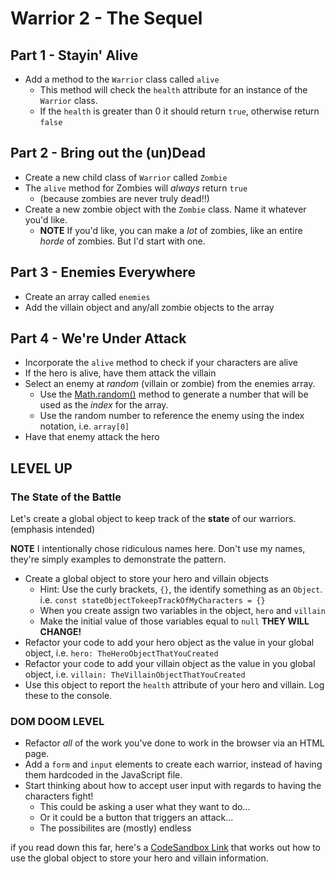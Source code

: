 # Warrior 2 - The Sequel

## Part 1 - Stayin' Alive

- Add a method to the `Warrior` class called `alive`
  - This method will check the `health` attribute for an instance of the `Warrior` class.
  - If the `health` is greater than 0 it should return `true`, otherwise return `false`

## Part 2 - Bring out the (un)Dead

- Create a new child class of `Warrior` called `Zombie`
- The `alive` method for Zombies will _always_ return `true`
  - (because zombies are never truly dead!!)
- Create a new zombie object with the `Zombie` class. Name it whatever you'd like.
  - **NOTE** If you'd like, you can make a _lot_ of zombies, like an entire _horde_ of zombies. But I'd start with one.

## Part 3 - Enemies Everywhere

- Create an array called `enemies`
- Add the villain object and any/all zombie objects to the array

## Part 4 - We're Under Attack

- Incorporate the `alive` method to check if your characters are alive
- If the hero is alive, have them attack the villain
- Select an enemy at _random_ (villain or zombie) from the enemies array.
  - Use the [Math.random()](https://developer.mozilla.org/en-US/docs/Web/JavaScript/Reference/Global_Objects/Math/random) method to generate a number that will be used as the _index_ for the array.
  - Use the random number to reference the enemy using the index notation, i.e. `array[0]`
- Have that enemy attack the hero

## LEVEL UP

### The State of the Battle

Let's create a global object to keep track of the **state** of our warriors. (emphasis intended)

**NOTE** I intentionally chose ridiculous names here. Don't use my names, they're simply examples to demonstrate the pattern.

- Create a global object to store your hero and villain objects
  - Hint: Use the curly brackets, `{}`, the identify something as an `Object`. i.e. `const stateObjectTokeepTrackOfMyCharacters = {}`
  - When you create assign two variables in the object, `hero` and `villain`
  - Make the initial value of those variables equal to `null` **THEY WILL CHANGE!**
- Refactor your code to add your hero object as the value in your global object, i.e. `hero: TheHeroObjectThatYouCreated`
- Refactor your code to add your villain object as the value in you global object, i.e. `villain: TheVillainObjectThatYouCreated`
- Use this object to report the `health` attribute of your hero and villain. Log these to the console.

### DOM DOOM LEVEL

- Refactor _all_ of the work you've done to work in the browser via an HTML page.
- Add a `form` and `input` elements to create each warrior, instead of having them hardcoded in the JavaScript file.
- Start thinking about how to accept user input with regards to having the characters fight!
  - This could be asking a user what they want to do...
  - Or it could be a button that triggers an attack...
  - The possibilites are (mostly) endless















if you read down this far, here's a [CodeSandbox Link](https://codesandbox.io/s/state-objects-p6qyql) that works out how to use the global object to store your hero and villain information.